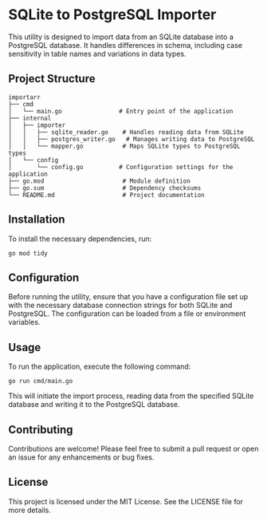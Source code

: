 # SQLite to PostgreSQL Importer

This utility is designed to import data from an SQLite database into a PostgreSQL database. It handles differences in schema, including case sensitivity in table names and variations in data types.

## Project Structure

```
importarr
├── cmd
│   └── main.go                # Entry point of the application
├── internal
│   ├── importer
│   │   ├── sqlite_reader.go    # Handles reading data from SQLite
│   │   ├── postgres_writer.go   # Manages writing data to PostgreSQL
│   │   └── mapper.go           # Maps SQLite types to PostgreSQL types
│   └── config
│       └── config.go          # Configuration settings for the application
├── go.mod                      # Module definition
├── go.sum                      # Dependency checksums
└── README.md                   # Project documentation
```

## Installation

To install the necessary dependencies, run:

```
go mod tidy
```

## Configuration

Before running the utility, ensure that you have a configuration file set up with the necessary database connection strings for both SQLite and PostgreSQL. The configuration can be loaded from a file or environment variables.

## Usage

To run the application, execute the following command:

```
go run cmd/main.go
```

This will initiate the import process, reading data from the specified SQLite database and writing it to the PostgreSQL database.

## Contributing

Contributions are welcome! Please feel free to submit a pull request or open an issue for any enhancements or bug fixes.

## License

This project is licensed under the MIT License. See the LICENSE file for more details.
